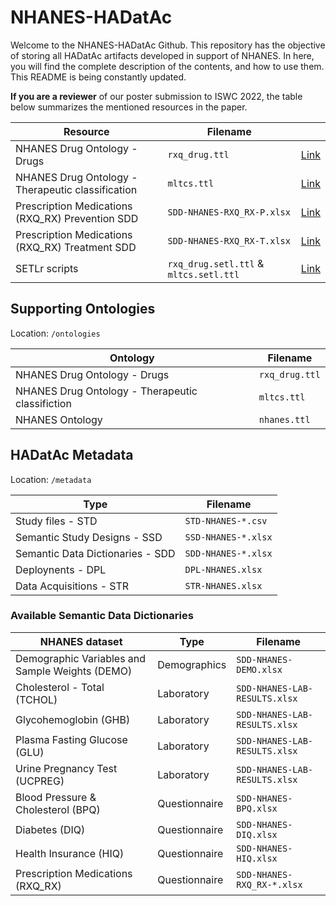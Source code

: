# NHANES-HADatAc

Welcome to the NHANES-HADatAc Github. This repository has the objective of storing all HADatAc artifacts developed in support of NHANES. In here, you will find the complete description of the contents, and how to use them. This README is being constantly updated.

**If you are a reviewer** of our poster submission to ISWC 2022, the table below summarizes the mentioned resources in the paper.

| Resource | Filename |   |
| -------- | -------- | - |
| NHANES Drug Ontology - Drugs | `rxq_drug.ttl` | [Link](https://github.com/tetherless-world/nhanes-hadatac/blob/main/ontologies/rxq_drug.ttl) |
| NHANES Drug Ontology - Therapeutic classification | `mltcs.ttl` | [Link](https://github.com/tetherless-world/nhanes-hadatac/blob/main/ontologies/mltcs.ttl) |
| Prescription Medications (RXQ_RX) Prevention SDD | `SDD-NHANES-RXQ_RX-P.xlsx` | [Link](https://github.com/tetherless-world/nhanes-hadatac/blob/main/metadata/SDD-NHANES-RXQ_RX-P.xlsx) |
| Prescription Medications (RXQ_RX) Treatment SDD | `SDD-NHANES-RXQ_RX-T.xlsx` | [Link](https://github.com/tetherless-world/nhanes-hadatac/blob/main/metadata/SDD-NHANES-RXQ_RX-T.xlsx) |
| SETLr scripts | `rxq_drug.setl.ttl` & `mltcs.setl.ttl` | [Link](https://github.com/tetherless-world/nhanes-hadatac/tree/main/setlr)

## Supporting Ontologies

Location: `/ontologies`

| Ontology | Filename |
| -------- | -------- |
| NHANES Drug Ontology - Drugs | `rxq_drug.ttl` |
| NHANES Drug Ontology - Therapeutic classifiction | `mltcs.ttl` |
| NHANES Ontology | `nhanes.ttl` |

## HADatAc Metadata

Location: `/metadata`

| Type | Filename |
| ---- | -------- |
| Study files - STD | `STD-NHANES-*.csv` |
| Semantic Study Designs - SSD | `SSD-NHANES-*.xlsx` |
| Semantic Data Dictionaries - SDD | `SDD-NHANES-*.xlsx` |
| Deploynents - DPL | `DPL-NHANES.xlsx` |
| Data Acquisitions - STR | `STR-NHANES.xlsx` |

### Available Semantic Data Dictionaries

| NHANES dataset | Type | Filename |
| -------------- | ---- | -------- |
| Demographic Variables and Sample Weights (DEMO) | Demographics | `SDD-NHANES-DEMO.xlsx` |
| Cholesterol - Total (TCHOL) | Laboratory | `SDD-NHANES-LAB-RESULTS.xlsx` |
| Glycohemoglobin (GHB) | Laboratory | `SDD-NHANES-LAB-RESULTS.xlsx` |
| Plasma Fasting Glucose (GLU) | Laboratory | `SDD-NHANES-LAB-RESULTS.xlsx` |
| Urine Pregnancy Test (UCPREG) | Laboratory | `SDD-NHANES-LAB-RESULTS.xlsx` |
| Blood Pressure & Cholesterol (BPQ) | Questionnaire | `SDD-NHANES-BPQ.xlsx` |
| Diabetes (DIQ) | Questionnaire | `SDD-NHANES-DIQ.xlsx` |
| Health Insurance (HIQ) | Questionnaire | `SDD-NHANES-HIQ.xlsx` |
| Prescription Medications (RXQ_RX) | Questionnaire | `SDD-NHANES-RXQ_RX-*.xlsx` |
